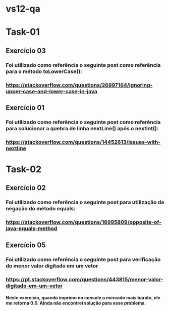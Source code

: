 # vs12-qa

# Task-01
## Exercício 03
### Foi utilizado como referência o seguinte post como referência para o método toLowerCase():
### https://stackoverflow.com/questions/26997164/ignoring-upper-case-and-lower-case-in-java

## Exercício 01
### Foi utilizado como referência o seguinte post como referência para solucionar a quebra de linha nextLine() após o nextInt():
### https://stackoverflow.com/questions/14452613/issues-with-nextline

# Task-02
## Exercício 02
### Foi utilizado como referência o seguinte post para utilização da negação do método equals:
### https://stackoverflow.com/questions/16995809/opposite-of-java-equals-method

## Exercício 05
### Foi utilizado como referência o seguinte post para verificação do menor valor digitado em um vetor
### https://pt.stackoverflow.com/questions/443815/menor-valor-digitado-em-um-vetor
#### Neste exercício, quando imprimo no console o mercado mais barato, ele me retorna 0.0. Ainda não encontrei solução para esse problema.
